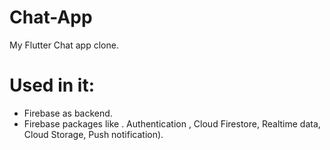 # Chat-App
My Flutter Chat app clone.
# Used in it:
- Firebase as backend.
- Firebase packages like 
   . Authentication , 
   Cloud Firestore, 
   Realtime data,
   Cloud Storage,
   Push notification).


